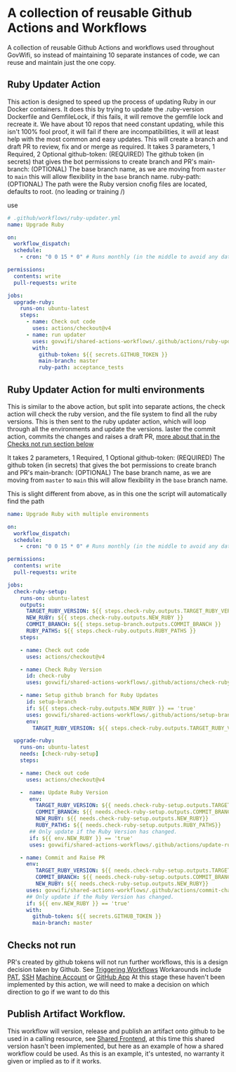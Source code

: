 # A collection of reusable Github Actions and Workflows
A collection of reusable Github Actions and workflows used throughout GovWifi, so instead of maintaining 10 separate instances of code, we can reuse and maintain just the one copy.

## Ruby Updater Action
This action is designed to speed up the process of updating Ruby in our Docker containers.
It does this by trying to update the .ruby-version Dockerfile and GemfileLock, if this fails, it will remove the gemfile lock and recreate it.
We have about 10 repos that need constant updating, while this isn't 100% fool proof, it will fail if there are incompatibilities, it will at least help with the most common and easy updates.
This will create a branch and draft PR to review, fix and or merge as required.
It takes 3 parameters, 1 Required, 2 Optional
github-token: (REQUIRED) The github token (in secrets) that gives the bot permissions to create branch and PR's
main-branch: (OPTIONAL) The base branch name, as we are moving from `master` to `main` this will allow flexibility in the `base` branch name.
ruby-path: (OPTIONAL) The path were the Ruby version cnofig files are located, defaults to root. (no leading or training /)

use
```yaml
# .github/workflows/ruby-updater.yml
name: Upgrade Ruby

on:
  workflow_dispatch:
  schedule:
    - cron: "0 0 15 * 0" # Runs monthly (in the middle to avoid any date clashes)

permissions:
  contents: write
  pull-requests: write

jobs:
  upgrade-ruby:
    runs-on: ubuntu-latest
    steps:
      - name: Check out code
        uses: actions/checkout@v4
      - name: run updater
        uses: govwifi/shared-actions-workflows/.github/actions/ruby-updater@main
        with:
          github-token: ${{ secrets.GITHUB_TOKEN }}
          main-branch: master
          ruby-path: acceptance_tests
```

## Ruby Updater Action for multi environments
This is similar to the above action, but split into separate actions, the check action will check the ruby version, and the file system to find all the ruby versions.
This is then sent to the ruby updater action, which will loop through all the environments and update the versions.
laster the commit action, commits the changes and raises a draft PR, [more about that in the Checks not run section below](#Checks-not-run)

It takes 2 parameters, 1 Required, 1 Optional
github-token: (REQUIRED) The github token (in secrets) that gives the bot permissions to create branch and PR's
main-branch: (OPTIONAL) The base branch name, as we are moving from `master` to `main` this will allow flexibility in the `base` branch name.

This is slight different from above, as in this one the script will automatically find the path

```yaml
name: Upgrade Ruby with multiple environments

on:
  workflow_dispatch:
  schedule:
    - cron: "0 0 15 * 0" # Runs monthly (in the middle to avoid any date clashes)

permissions:
  contents: write
  pull-requests: write

jobs:
  check-ruby-setup:
    runs-on: ubuntu-latest
    outputs:
      TARGET_RUBY_VERSION: ${{ steps.check-ruby.outputs.TARGET_RUBY_VERSION }}
      NEW_RUBY: ${{ steps.check-ruby.outputs.NEW_RUBY }}
      COMMIT_BRANCH: ${{ steps.setup-branch.outputs.COMMIT_BRANCH }}
      RUBY_PATHS: ${{ steps.check-ruby.outputs.RUBY_PATHS }}
    steps:

    - name: Check out code
      uses: actions/checkout@v4

    - name: Check Ruby Version
      id: check-ruby
      uses: govwifi/shared-actions-workflows/.github/actions/check-ruby

    - name: Setup github branch for Ruby Updates
      id: setup-branch
      if: ${{ steps.check-ruby.outputs.NEW_RUBY }} == 'true'
      uses: govwifi/shared-actions-workflows/.github/actions/setup-branch
      env:
        TARGET_RUBY_VERSION: ${{ steps.check-ruby.outputs.TARGET_RUBY_VERSION }}

  upgrade-ruby:
    runs-on: ubuntu-latest
    needs: [check-ruby-setup]
    steps:

    - name: Check out code
      uses: actions/checkout@v4

    -  name: Update Ruby Version
       env:
         TARGET_RUBY_VERSION: ${{ needs.check-ruby-setup.outputs.TARGET_RUBY_VERSION }}
         COMMIT_BRANCH: ${{ needs.check-ruby-setup.outputs.COMMIT_BRANCH }}
         NEW_RUBY: ${{ needs.check-ruby-setup.outputs.NEW_RUBY}}
         RUBY_PATHS: ${{ needs.check-ruby-setup.outputs.RUBY_PATHS}}
       ## Only update if the Ruby Version has changed.
       if: ${{ env.NEW_RUBY }} == 'true'
       uses: govwifi/shared-actions-workflows/.github/actions/update-ruby

    - name: Commit and Raise PR
      env:
         TARGET_RUBY_VERSION: ${{ needs.check-ruby-setup.outputs.TARGET_RUBY_VERSION }}
         COMMIT_BRANCH: ${{ needs.check-ruby-setup.outputs.COMMIT_BRANCH }}
         NEW_RUBY: ${{ needs.check-ruby-setup.outputs.NEW_RUBY}}
      uses: govwifi/shared-actions-workflows/.github/actions/commit-changes
      ## Only update if the Ruby Version has changed.
      if: ${{ env.NEW_RUBY }} == 'true'
      with:
        github-token: ${{ secrets.GITHUB_TOKEN }}
        main-branch: master
```

## Checks not run
PR's created by github tokens will not run further workflows, this is a design decision taken by Github.
See [Triggering Workflows](https://github.com/peter-evans/create-pull-request/blob/main/docs/concepts-guidelines.md#triggering-further-workflow-runs)
Workarounds include [PAT](https://docs.github.com/en/github/authenticating-to-github/creating-a-personal-access-token), [SSH](https://github.com/peter-evans/create-pull-request/blob/main/docs/concepts-guidelines.md#push-using-ssh-deploy-keys) [Machine Account](https://github.com/peter-evans/create-pull-request/blob/main/docs/concepts-guidelines.md#push-pull-request-branches-to-a-fork) or [GitHub App](https://github.com/peter-evans/create-pull-request/blob/main/docs/concepts-guidelines.md#authenticating-with-github-app-generated-tokens)
At this stage these haven't been implemented by this action, we will need to make a decision on which direction to go if we want to do this


## Publish Artifact Workflow.
This workflow will version, release and publish an artifact onto github to be used in a calling resource, see [Shared Frontend](https://github.com/GovWifi/govwifi-shared-frontend), at this time this shared version hasn't been implemented, but here as an example of how a shared workflow could be used.
As this is an example, it's untested, no warranty it given or implied as to if it works.